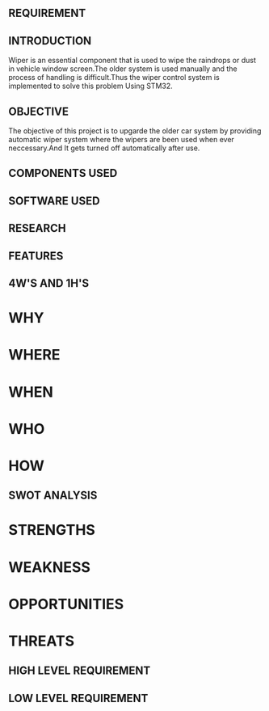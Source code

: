## REQUIREMENT

## INTRODUCTION

Wiper is an essential component that is used to wipe the raindrops or dust in vehicle window screen.The older system is used manually and the process of handling is difficult.Thus the wiper control system is implemented to solve this problem Using STM32. 

## OBJECTIVE

The objective of this project is to upgarde the older car system by providing automatic wiper system where the wipers are been used when ever neccessary.And It gets turned off automatically after use.

## COMPONENTS USED

## SOFTWARE USED

## RESEARCH

## FEATURES

## 4W'S AND 1H'S
# WHY

# WHERE

# WHEN

# WHO

# HOW

## SWOT ANALYSIS

# STRENGTHS

# WEAKNESS

# OPPORTUNITIES


# THREATS

## HIGH LEVEL REQUIREMENT


## LOW LEVEL REQUIREMENT
